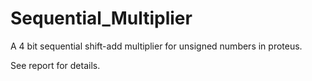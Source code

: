 # Sequential_Multiplier
A 4 bit sequential shift-add multiplier for unsigned numbers in proteus.

See report for details.